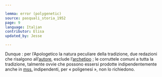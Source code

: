 ```yaml
---

lemma: error (polygenetic)
source: pasquali_storia_1952
page: 9
language: Italian
contributor: Elisa
updated_by: Jesse

---
```

Dunque : per l’Apologetico la natura peculiare della tradizione, due redazioni che risalgono all’[autore](author.html), esclude l’[archetipo](archetype.html) ; le corruttele comuni a tutta la tradizione, talmente ovvie che possono essersi prodotte indipendentemente anche in [mss.](manuscript.html) indipendenti, per « poligenesi », non lo richiedono.
